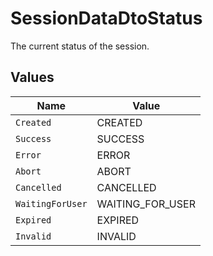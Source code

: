 # SessionDataDtoStatus

The current status of the session.


## Values

| Name             | Value            |
| ---------------- | ---------------- |
| `Created`        | CREATED          |
| `Success`        | SUCCESS          |
| `Error`          | ERROR            |
| `Abort`          | ABORT            |
| `Cancelled`      | CANCELLED        |
| `WaitingForUser` | WAITING_FOR_USER |
| `Expired`        | EXPIRED          |
| `Invalid`        | INVALID          |